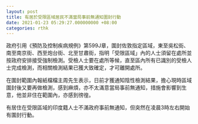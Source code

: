 ```yaml
---
layout: post
title: 有居於受限區域居民不滿當局事前無通知圍封行動
date: 2021-01-23 05:29:27.000000000 +08:00
categories: rthk
---
```


政府引用《預防及控制疾病規例》第599J章，圍封佐敦指定區域，東至吳松街、南至南京街、西至炮台街、北至甘肅街，指明「受限區域」內的人士須留在處所並按政府安排接受強制檢測。受檢人士要在處所等候，直至區內所有已識別的受檢人士完成檢測，而相關檢測結果已獲大致確定，才可離開處所。

在圍封範圍內報紙檔檔主周先生表示，日前才獲通知陰性檢測結果，擔心現時區域圍封後又要再做檢測，感到麻煩，亦不太滿意當局事前無通知，措施會影響到生意，他並非住在範圍內，亦感到徬徨。 

有居住在受限區域的印度籍人士不滿政府事前無通知，但突然在凌晨3時左右開始有圍封行動。

